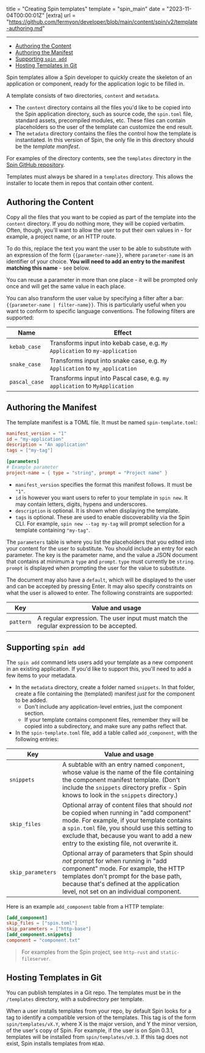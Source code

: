 title = "Creating Spin templates"
template = "spin_main"
date = "2023-11-04T00:00:01Z"
[extra]
url = "https://github.com/fermyon/developer/blob/main/content/spin/v2/template-authoring.md"

---
- [Authoring the Content](#authoring-the-content)
- [Authoring the Manifest](#authoring-the-manifest)
- [Supporting `spin add`](#supporting-spin-add)
- [Hosting Templates in Git](#hosting-templates-in-git)

Spin templates allow a Spin developer to quickly create the skeleton of an
application or component, ready for the application logic to be filled in.

A template consists of two directories, `content` and `metadata`.

* The `content` directory contains all the files you'd like to be copied into
  the Spin application directory, such as source code, the `spin.toml` file,
  standard assets, precompiled modules, etc.  These files can contain placeholders
  so the user of the template can customize the end result.
* The `metadata` directory contains the files the control how the template is
  instantiated.  In this version of Spin, the only file in this directory
  should be the _template manifest_.

For examples of the directory contents, see the `templates` directory in the
[Spin GitHub repository](https://github.com/fermyon/spin).

Templates must always be shared in a `templates` directory.  This allows the
installer to locate them in repos that contain other content.

## Authoring the Content

Copy all the files that you want to be copied as part of the template into
the `content` directory. If you do nothing more, they will be copied
verbatim. Often, though, you'll want to allow the user to put their own
values in - for example, a project name, or an HTTP route.

To do this, replace the text you want the user to be able to substitute
with an expression of the form `{{parameter-name}}`, where `parameter-name`
is an identifier of your choice.  **You will need to add an entry to
the manifest matching this name** - see below.

You can reuse a parameter in more than one place - it will be prompted only once and will get the same value in each place.

You can also transform the user value by specifying a filter after a bar:
`{{parameter-name | filter-name}}`.  This is particularly useful when you
want to conform to specific language conventions. The following filters
are supported:

| Name          | Effect |
|---------------|--------|
| `kebab_case`  | Transforms input into kebab case, e.g. `My Application` to `my-application` |
| `snake_case`  | Transforms input into snake case, e.g. `My Application` to `my_application` |
| `pascal_case` | Transforms input into Pascal case, e.g. `my application` to `MyApplication` |

## Authoring the Manifest

The template manifest is a TOML file. It must be named `spin-template.toml`:

<!-- @nocpy -->

```toml
manifest_version = "1"
id = "my-application"
description = "An application"
tags = ["my-tag"]

[parameters]
# Example parameter
project-name = { type = "string", prompt = "Project name" }
```

* `manifest_version` specifies the format this manifest follows. It must be `"1"`.
* `id` is however you want users to refer to your template in `spin new`.
  It may contain letters, digits, hypens and underscores.
* `description` is optional. It is shown when displaying the template.
* `tags` is optional. These are used to enable discoverability via the Spin CLI.
  For example, `spin new --tag my-tag` will prompt selection for a template containing `"my-tag"`.

The `parameters` table is where you list the placeholders that you edited
into your content for the user to substitute. You should include an entry
for each parameter. The key is the parameter name, and the value a JSON
document that contains at minimum a `type` and `prompt`.  `type` must
currently be `string`.  `prompt` is displayed when prompting the user
for the value to substitute.

The document may also have a `default`, which will be displayed to the user
and can be accepted by pressing Enter. It may also specify constraints
on what the user is allowed to enter. The following constraints are
supported:

| Key           | Value and usage |
|---------------|-----------------|
| `pattern`     | A regular expression. The user input must match the regular expression to be accepted. |

## Supporting `spin add`

The `spin add` command lets users add your template as a new component in
an existing application. If you'd like to support this, you'll need to
add a few items to your metadata.

* In the `metadata` directory, create a folder named `snippets`. In that
  folder, create a file containing the (templated) manifest _just_ for the
  component to be added.
  * Don't include any application-level entries, just the component section.
  * If your template contains component files, remember they will be copied
    into a subdirectory, and make sure any paths reflect that.
* In the `spin-template.toml` file, add a table called `add_component`, with
  the following entries:

| Key             | Value and usage |
|-----------------|-----------------|
| `snippets`      | A subtable with an entry named `component`, whose value is the name of the file containing the component manifest template. (Don't include the `snippets` directory prefix - Spin knows to look in the `snippets` directory.) |
| `skip_files`    | Optional array of content files that should _not_ be copied when running in "add component" mode. For example, if your template contains a `spin.toml` file, you should use this setting to exclude that, because you want to add a new entry to the existing file, not overwrite it. |
| `skip_parameters` | Optional array of parameters that Spin should _not_ prompt for when running in "add component" mode. For example, the HTTP templates don't prompt for the base path, because that's defined at the application level, not set on an individual component. |

Here is an example `add_component` table from a HTTP template:

<!-- @nocpy -->

```toml
[add_component]
skip_files = ["spin.toml"]
skip_parameters = ["http-base"]
[add_component.snippets]
component = "component.txt"
```

> For examples from the Spin project, see `http-rust` and `static-fileserver`.

## Hosting Templates in Git

You can publish templates in a Git repo.  The templates must be in the `/templates`
directory, with a subdirectory per template.

When a user installs templates from your repo, by default Spin looks for a tag
to identify a compatible version of the templates.  This tag is of the
form `spin/templates/vX.Y`, where X is the major version, and Y the minor
version, of the user's copy of Spin. For example, if the user is on
Spin 0.3.1, templates will be installed from `spin/templates/v0.3`.  If this
tag does not exist, Spin installs templates from `HEAD`.
